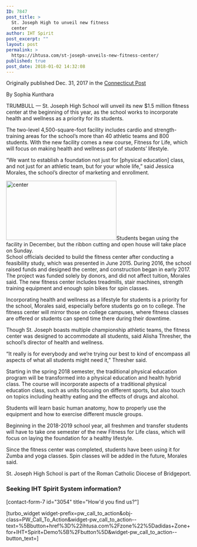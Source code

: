 ```yaml
---
ID: 7847
post_title: >
  St. Joseph High to unveil new fitness
  center
author: IHT Spirit
post_excerpt: ""
layout: post
permalink: >
  https://ihtusa.com/st-joseph-unveils-new-fitness-center/
published: true
post_date: 2018-01-02 14:32:08
---
```

Originally published Dec. 31, 2017 in the <a href="https://www.ctpost.com/local/article/St-Joseph-High-to-unveil-new-fitness-center-12464755.php" target="_blank" rel="nofollow noopener">Connecticut Post</a>

By Sophia Kunthara

TRUMBULL — St. Joseph High School will unveil its new $1.5 million fitness center at the beginning of this year, as the school works to incorporate health and wellness as a priority for its students.

The two-level 4,500-square-foot facility includes cardio and strength-training areas for the school’s more than 40 athletic teams and 800 students. With the new facility comes a new course, Fitness for Life, which will focus on making health and wellness part of students’ lifestyle.

“We want to establish a foundation not just for [physical education] class, and not just for an athletic team, but for your whole life,” said Jessica Morales, the school’s director of marketing and enrollment.

<!--more--><a href="https://ihtusa.com/wp-content/uploads/2018/01/newfitnesscenter.jpg"><img class="alignleft size-medium wp-image-7849" src="https://ihtusa.com/wp-content/uploads/2018/01/newfitnesscenter-300x161.jpg" alt="center" width="300" height="161" /></a>Students began using the facility in December, but the ribbon cutting and open house will take place on Sunday.
<div class="A300-placeholder collapse">School officials decided to build the fitness center after conducting a feasibility study, which was presented in June 2015. During 2016, the school raised funds and designed the center, and construction began in early 2017.</div>
The project was funded solely by donors, and did not affect tuition, Morales said. The new fitness center includes treadmills, stair machines, strength training equipment and enough spin bikes for spin classes.

Incorporating health and wellness as a lifestyle for students is a priority for the school, Morales said, especially before students go on to college. The fitness center will mirror those on college campuses, where fitness classes are offered or students can spend time there during their downtime.

Though St. Joseph boasts multiple championship athletic teams, the fitness center was designed to accommodate all students, said Alisha Thresher, the school’s director of health and wellness.

“It really is for everybody and we’re trying our best to kind of encompass all aspects of what all students might need it,” Thresher said.

Starting in the spring 2018 semester, the traditional physical education program will be transformed into a physical education and health hybrid class. The course will incorporate aspects of a traditional physical education class, such as units focusing on different sports, but also touch on topics including healthy eating and the effects of drugs and alcohol.

Students will learn basic human anatomy, how to properly use the equipment and how to exercise different muscle groups.

Beginning in the 2018-2019 school year, all freshmen and transfer students will have to take one semester of the new Fitness for Life class, which will focus on laying the foundation for a healthy lifestyle.

Since the fitness center was completed, students have been using it for Zumba and yoga classes. Spin classes will be added in the future, Morales said.

St. Joseph High School is part of the Roman Catholic Diocese of Bridgeport.
<h3 class="article-newsletter-signup">Seeking IHT Spirit System information?</h3>
<p class="article-newsletter-signup">[contact-form-7 id="3054" title="How'd you find us?"]</p>
[turbo_widget widget-prefix=pw_call_to_action&obj-class=PW_Call_To_Action&widget-pw_call_to_action--text=%5Bbutton+href%3D%22ihtusa.com%2Fzone%22%5Dadidas+Zone+for+IHT+Spirit+Demo%5B%2Fbutton%5D&widget-pw_call_to_action--button_text=]